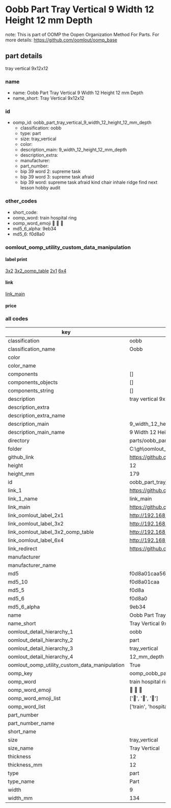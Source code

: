 # Oobb Part Tray Vertical 9 Width 12 Height 12 mm Depth  

note: This is part of OOMP the Oopen Organization Method For Parts. For more details: https://github.com/oomlout/oomp_base

##  part details
  



tray vertical 9x12x12



### name
* name: Oobb Part Tray Vertical 9 Width 12 Height 12 mm Depth
* name_short: Tray Vertical 9x12x12 
### id
* oomp_id: oobb_part_tray_vertical_9_width_12_height_12_mm_depth
  * classification: oobb
  * type: part
  * size: tray_vertical
  * color: 
  * description_main: 9_width_12_height_12_mm_depth
  * description_extra: 
  * manufacturer: 
  * part_number: 
  * bip 39 word 2: supreme task
  * bip 39 word 3: supreme task afraid
  * bip 39 word: supreme task afraid kind chair inhale ridge find next lesson hobby audit

### other_codes
* short_code: 
* oomp_word: train hospital ring
* oomp_word_emoji :train: :hospital: :ring:
* md5_6_alpha: 9eb34
* md5_6: f0d8a0






### oomlout_oomp_utility_custom_data_manipulation
#### label print
[3x2](http://192.168.1.245:1112/?label=oomp%209eb34)
[3x2_oomp_table](http://192.168.1.108:1112/?label=oomp%209eb34)
[2x1](http://192.168.1.242:1112/?label=oomp%209eb34)
[6x4](http://192.168.1.55:1112/?label=oomp%209eb34)    

#### link

[link_main](https://github.com/oomlout/oomlout_oobb_version_4_generated_parts/tree/main/navigation_oomp/oobb/part/tray_vertical/9_width_12_height_12_mm_depth/part)                              

#### price







### all codes 
| key | value |  
| --- | --- |  
| classification | oobb |  
| classification_name | Oobb |  
| color |  |  
| color_name |  |  
| components | [] |  
| components_objects | [] |  
| components_string | [] |  
| description | tray vertical 9x12x12 |  
| description_extra |  |  
| description_extra_name |  |  
| description_main | 9_width_12_height_12_mm_depth |  
| description_main_name | 9 Width 12 Height 12 mm Depth |  
| directory | parts/oobb_part_tray_vertical_9_width_12_height_12_mm_depth |  
| folder | C:\gh\oomlout_oobb_version_4_generated_parts\parts\oobb_part_tray_vertical_9_width_12_height_12_mm_depth |  
| github_link | https://github.com/oomlout/oomlout_oomp_part_src/tree/main/parts/oobb_part_tray_vertical_9_width_12_height_12_mm_depth |  
| height | 12 |  
| height_mm | 179 |  
| id | oobb_part_tray_vertical_9_width_12_height_12_mm_depth |  
| link_1 | https://github.com/oomlout/oomlout_oobb_version_4_generated_parts/tree/main/navigation_oomp/oobb/part/tray_vertical/9_width_12_height_12_mm_depth/part |  
| link_1_name | link_main |  
| link_main | https://github.com/oomlout/oomlout_oobb_version_4_generated_parts/tree/main/navigation_oomp/oobb/part/tray_vertical/9_width_12_height_12_mm_depth/part |  
| link_oomlout_label_2x1 | http://192.168.1.242:1112/?label=oomp%209eb34 |  
| link_oomlout_label_3x2 | http://192.168.1.245:1112/?label=oomp%209eb34 |  
| link_oomlout_label_3x2_oomp_table | http://192.168.1.108:1112/?label=oomp%209eb34 |  
| link_oomlout_label_6x4 | http://192.168.1.55:1112/?label=oomp%209eb34 |  
| link_redirect | https://github.com/oomlout/oomlout_oobb_version_4_generated_parts/tree/main/parts/oobb_tray_vertical_09_12_12 |  
| manufacturer |  |  
| manufacturer_name |  |  
| md5 | f0d8a01caa56b731ce92e7a8093786cf |  
| md5_10 | f0d8a01caa |  
| md5_5 | f0d8a |  
| md5_6 | f0d8a0 |  
| md5_6_alpha | 9eb34 |  
| name | Oobb Part Tray Vertical 9 Width 12 Height 12 mm Depth |  
| name_short | Tray Vertical 9x12x12  |  
| oomlout_detail_hierarchy_1 | oobb |  
| oomlout_detail_hierarchy_2 | part |  
| oomlout_detail_hierarchy_3 | tray_vertical |  
| oomlout_detail_hierarchy_4 | 12_mm_depth |  
| oomlout_oomp_utility_custom_data_manipulation | True |  
| oomp_key | oomp_oobb_part_tray_vertical_9_width_12_height_12_mm_depth |  
| oomp_word | train hospital ring |  
| oomp_word_emoji | :train: :hospital: :ring: |  
| oomp_word_emoji_list | [':train:', ':hospital:', ':ring:'] |  
| oomp_word_list | ['train', 'hospital', 'ring'] |  
| part_number |  |  
| part_number_name |  |  
| short_name |  |  
| size | tray_vertical |  
| size_name | Tray Vertical |  
| thickness | 12 |  
| thickness_mm | 12 |  
| type | part |  
| type_name | Part |  
| width | 9 |  
| width_mm | 134 |  
